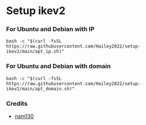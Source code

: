# Setup ikev2

### For Ubuntu and Debian with IP
```shell
bash -c "$(curl -fsSL https://raw.githubusercontent.com/Hailey2022/setup-ikev2/main/apt_ip.sh)"
```

### For Ubuntu and Debian with domain
```shell
bash -c "$(curl -fsSL https://raw.githubusercontent.com/Hailey2022/setup-ikev2/main/apt_domain.sh)"
```

### Credits
- [nam130](https://github.com/nam130)

